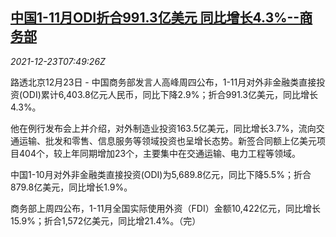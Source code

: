<!--1640246462000-->
[中国1-11月ODI折合991.3亿美元 同比增长4.3%--商务部](https://cn.reuters.com/article/china-commerce-ministry-odi-1223-idCNKBS2J20KB)
------

<div><i>2021-12-23T07:49:26Z</i></div><p>路透北京12月23日 - 中国商务部发言人高峰周四公布，1-11月对外非金融类直接投资(ODI)累计6,403.8亿元人民币，同比下降2.9%；折合991.3亿美元，同比增长4.3%。</p><p>他在例行发布会上并介绍，对外制造业投资163.5亿美元，同比增长3.7%，流向交通运输、批发和零售、信息服务等领域投资也呈增长态势。新签合同额上亿美元项目404个，较上年同期增加23个，主要集中在交通运输、电力工程等领域。</p><p>中国1-10月对外非金融类直接投资(ODI)为5,689.8亿元，同比下降5.5%；折合879.8亿美元，同比增长1.9%。</p><p>商务部上周四公布，1-11月全国实际使用外资（FDI）金额10,422亿元，同比增长15.9%；折合1,572亿美元，同比增21.4%。（完）</p>
